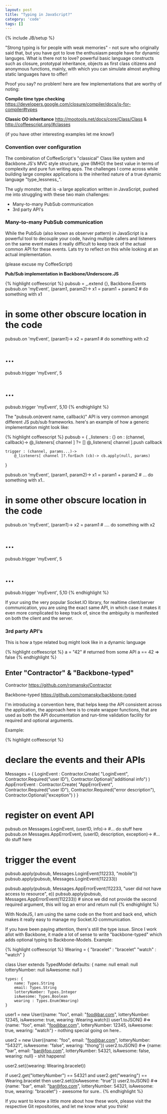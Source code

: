 ```yaml
---
layout: post
title: "Typing in JavaScript?"
category: 'code'
tags: []
---
```

{% include JB/setup %}

"Strong typing is for people with weak memories" - not sure who originally said that, but you have got to love the enthusiasm people have for dynamic languges. What is there not to love? powerful basic language constructs such as closure, prototypal inheritance, objects as first class citizens and anonymous functions, mainly, with which you can simulate almost anything static languages have to offer!

Proof you say? no problem! here are few implementations that are worthy of noting:

**Compile time type checking** https://developers.google.com/closure/compiler/docs/js-for-compiler#types

**Classic OO inheritance** http://mootools.net/docs/core/Class/Class & http://coffeescript.org/#classes

(if you have other interesting examples let me know!)

### Convention over configuration

The combination of CoffeeScript's "classical" Class like system and Backbone.JS's MVC style structure, give (IMHO) the best value in terms of complexity and pure fun writing apps. The challenges I come across while building large complex applications is the inherited nature of a true dynamic language  "type_lessness_".

The ugly monster, that is -a large application written in JavaScript, pushed me into struggling with these two main challenges:

 * Many-to-many PubSub communication
 * 3rd party API's

### Many-to-many PubSub communication

While the PubSub (also known as observer pattern) in JavaScript is a powerful tool to decouple your code, having multiple callers and listeners on the same event makes it really difficult to keep track of the actual common API for these events. Lats try to reflect on this while looking at an actual implementation.

(please excuse my CoffeeScript)


**Pub/Sub implementation in Backbone/Underscore.JS**

{% highlight coffeescript %}
pubsub = _.extend {}, Backbone.Events
pubsub.on 'myEvent', (param1, param2)->
	x1 = param1 + param2
	# do something with x1

# in some other obscure location in the code
pubsub.on 'myEvent', (param1)->
	x2 = param1
	# do something with x2

# ...
pubsub.trigger 'myEvent', 5
# ...
pubsub.trigger 'myEvent', 5,10
{% endhighlight %}

The "pubsub.on(event name, callback)" API is very common amongst different JS pub/sub frameworks. here's an example of how a generic implementation might look like:


{% highlight coffeescript %}
pubsub = {
	_listeners : {}
	on : (channel, callback)->
		@_listeners[ channel ] ?= []
		@_listeners[ channel ].push callback

	trigger : (channel, params...)->
		@_listeners[ channel ]?.forEach (cb)-> cb.apply(null, params)
}

pubsub.on 'myEvent', (param1, param2)->
	x1 = param1 + param2
	# ... do something with x1..

# in some other obscure location in the code
pubsub.on 'myEvent', (param1)->
	x2 = param1
	# .... do something with x2

# ...
pubsub.trigger 'myEvent', 5
# ...
pubsub.trigger 'myEvent', 5,10
{% endhighlight %}


If your using the very popular Socket.IO library, for realtime client/server communication, you are using the exact same API, in which case it makes it even more complicated to keep track of, since the ambiguity is manifested on both the client and the server.

### 3rd party API's

This is how a type related bug might look like in a dynamic language

{% highlight coffeescript %}
a = "42" # returned from some API
a == 42
=> false
{% endhighlight %}

## Enter "Contractor" & "Backbone-typed"

Contractor
https://github.com/romansky/Contractor

Backbone-typed
https://github.com/romansky/backbone-typed

I'm introducing a convention here, that helps keep the API consistent across the application, the approach here is to create wrapper functions, that are used as both the API documentation and run-time validation facility for required and optional arguments.

Example:

{% highlight coffeescript %}
# declare the events and their APIs
Messages = {
	LoginEvent : Contractor.Create( "LoginEvent", Contractor.Required("user ID"), Contractor.Optional("additional info") )
	AppErrorEvent : Contractor.Create( "AppErrorEvent", Contractor.Required("user ID"), Contractor.Required("error description"), Contractor.Optional("exception") )
}

# register on event API
pubsub.on Messages.LoginEvent, (userID, info)-> #... do stuff here
pubsub.on Messages.AppErrorEvent, (userID, description, exception)-> #... do stuff here

# trigger the event
pubsub.apply(pubsub, Messages.LoginEvent(112233, "mobile"))
pubsub.apply(pubsub, Messages.LoginEvent(112233))

pubsub.apply(pubsub, Messages.AppErrorEvent(112233, "user did not have access to resource", e))
pubsub.apply(pubsub, Messages.AppErrorEvent(112233)) # since we did not provide the second required argument, this will log an error and return null
{% endhighlight %}

With NodeJS, I am using the same code on the front and back end, which makes it really easy to manage my Socket.IO communication.

If you have been paying attention, there's still the type issue. Since I work allot with Backbone, it made a lot of sense to write "backbone-typed" which adds optional typing to Backbone-Models.
Example:

{% highlight coffeescript %}
Wearing = {
	"bracelet" : "bracelet"
	"watch" : "watch"
}

class User extends TypedModel
	defaults: {
		name: null
		email: null
		lotteryNumber: null
		isAwesome: null
	}

	types: {
		name: Types.String
		email: Types.String
		lotteryNumber: Types.Integer
		isAwesome: Types.Boolean
		wearing : Types.Enum(Wearing)
	}

user1 = new User({name: "foo", email: "foo@bar.com", lotteryNumber: 12345, isAwesome: true, wearing: Wearing.watch})
user1.toJSON() #=> {name: "foo", email: "foo@bar.com", lotteryNumber: 12345, isAwesome: true, wearing: "watch"} - nothing special going on here..

user2 = new User({name: "foo", email: "foo@bar.com", lotteryNumber: "54321", isAwesome: "false", wearing: "thong"})
user2.toJSON() #=> {name: "bar", email: "bar@foo.com", lotteryNumber: 54321, isAwesome: false, wearing: null} - shit happens!

user2.set({wearing: Wearing.bracelet})

if user2.get("lotteryNumber") == 54321 and user2.get("wearing") == Wearing.bracelet then user2.set({isAwesome: "true"})
user2.toJSON() #=> {name: "bar", email: "bar@foo.com", lotteryNumber: 54321, isAwesome: true, wearing: "bracelet"} - awesome for sure..
{% endhighlight %}

If you want to know a little more about how these work, please visit the respective Git repositories, and let me know what you think!
